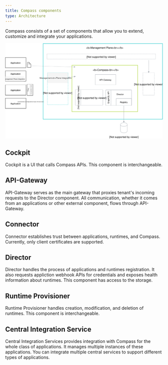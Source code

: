 ```yaml
---
title: Compass components
type: Architecture
---
```


Compass consists of a set of components that allow you to extend, customize and integrate your applications.

![Components](./assets/components.svg)

## Cockpit

Cockpit is a UI that calls Compass APIs. This component is interchangeable.

## API-Gateway

API-Gateway serves as the main gateway that proxies tenant's incoming requests to the Director component. All communication, whether it comes from an applications or other external component, flows through API-Gateway.

## Connector

Connector establishes trust between applications, runtimes, and Compass. Currently, only client certificates are supported.

## Director

Director handles the process of applications and runtimes registration. It also requests appliction webhook APIs for credentials and exposes health information about runtimes. This component has access to the storage.

## Runtime Provisioner

Runtime Provisioner handles creation, modification, and deletion of runtimes. This component is interchangeable.

## Central Integration Service

Central Integration Services provides integration with Compass for the whole class of applications. It manages multiple instances of these applications. You can integrate multiple central services to support different types of applications.

